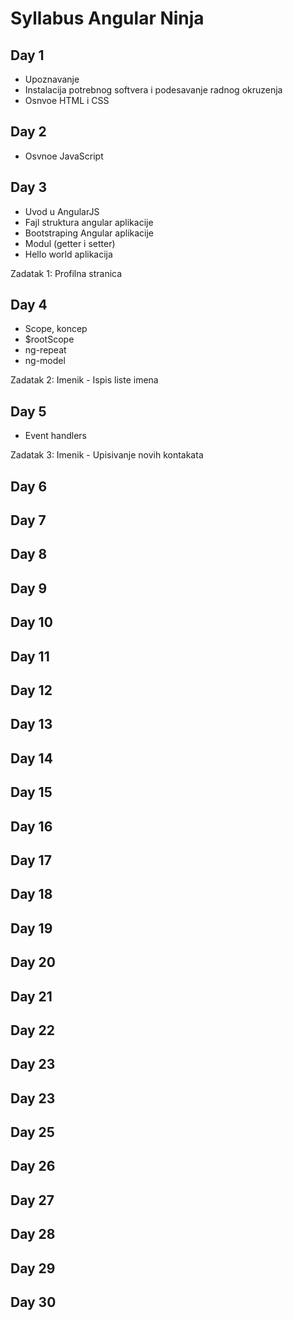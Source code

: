 # Syllabus Angular Ninja

## Day 1

* Upoznavanje
* Instalacija potrebnog softvera i podesavanje radnog okruzenja
* Osnvoe HTML i CSS

## Day 2

* Osvnoe JavaScript

## Day 3

* Uvod u AngularJS
* Fajl struktura angular aplikacije
* Bootstraping Angular aplikacije
* Modul (getter i setter)
* Hello world aplikacija

Zadatak 1: Profilna stranica

## Day 4

* Scope, koncep
* $rootScope
* ng-repeat
* ng-model

Zadatak 2: Imenik - Ispis liste imena

## Day 5

* Event handlers

Zadatak 3: Imenik - Upisivanje novih kontakata

## Day 6
## Day 7
## Day 8
## Day 9
## Day 10
## Day 11
## Day 12
## Day 13
## Day 14
## Day 15
## Day 16
## Day 17
## Day 18
## Day 19
## Day 20
## Day 21
## Day 22
## Day 23
## Day 23
## Day 25
## Day 26
## Day 27
## Day 28
## Day 29
## Day 30
